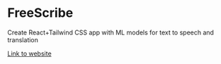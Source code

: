 # FreeScribe 

Create React+Tailwind CSS app with ML models for text to speech and translation

[Link to website](https://fayez-free-scribe-react.netlify.app/)
